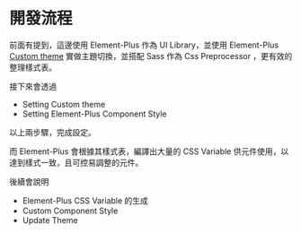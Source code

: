 # 開發流程

前面有提到，這邊使用 Element-Plus 作為 UI Library，並使用 Element-Plus [Custom theme](https://element-plus.org/en-US/guide/theming.html) 實做主題切換，並搭配 Sass 作為 Css Preprocessor ，更有效的整理樣式表。



接下來會透過

* Setting Custom theme
* Setting Element-Plus Component Style

以上兩步驟，完成設定。



而 Element-Plus 會根據其樣式表，編譯出大量的 CSS Variable 供元件使用，以達到樣式一致，且可控易調整的元件。

後續會說明

* Element-Plus CSS Variable 的生成
* Custom Component Style
* Update Theme





###



### &#x20;


